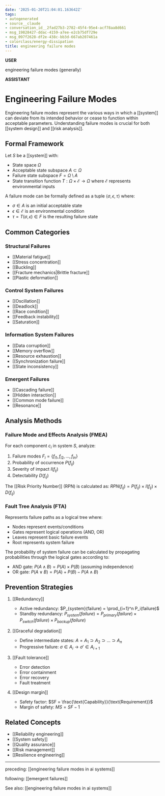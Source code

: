 ```yaml
---
date: '2025-01-20T21:04:01.163642Z'
tags:
- autogenerated
- source__claude
- conversation_id__2fad27b3-2782-45f4-95e4-acf78aa8d661
- msg_19828427-ddac-4159-a7ee-e2cb75df729e
- msg_097f2628-df2e-438c-bb3d-667ab207461a
- colorclass/energy-dissipation
title: engineering failure modes
---
```


**USER**

engineering failure modes (generally)


**ASSISTANT**

# Engineering Failure Modes

Engineering failure modes represent the various ways in which a [[system]] can deviate from its intended behavior or cease to function within acceptable parameters. Understanding failure modes is crucial for both [[system design]] and [[risk analysis]].

## Formal Framework

Let $S$ be a [[system]] with:
- State space $\Omega$
- Acceptable state subspace $A \subset \Omega$
- Failure state subspace $F = \Omega \setminus A$
- State transition function $T: \Omega \times \mathcal{E} \rightarrow \Omega$ where $\mathcal{E}$ represents environmental inputs

A failure mode can be formally defined as a tuple $\langle \sigma, \epsilon, \tau \rangle$ where:
- $\sigma \in A$ is an initial acceptable state
- $\epsilon \in \mathcal{E}$ is an environmental condition
- $\tau = T(\sigma, \epsilon) \in F$ is the resulting failure state

## Common Categories

### Structural Failures
- [[Material fatigue]]
- [[Stress concentration]]
- [[Buckling]]
- [[Fracture mechanics|Brittle fracture]]
- [[Plastic deformation]]

### Control System Failures
- [[Oscillation]]
- [[Deadlock]]
- [[Race condition]]
- [[Feedback instability]]
- [[Saturation]]

### Information System Failures
- [[Data corruption]]
- [[Memory overflow]]
- [[Resource exhaustion]]
- [[Synchronization failure]]
- [[State inconsistency]]

### Emergent Failures
- [[Cascading failure]]
- [[Hidden interaction]]
- [[Common mode failure]]
- [[Resonance]]

## Analysis Methods

### Failure Mode and Effects Analysis (FMEA)
For each component $c_i$ in system $S$, analyze:
1. Failure modes $F_i = \{f_{i1}, f_{i2}, ..., f_{in}\}$
2. Probability of occurrence $P(f_{ij})$
3. Severity of impact $I(f_{ij})$
4. Detectability $D(f_{ij})$

The [[Risk Priority Number]] (RPN) is calculated as:
$RPN(f_{ij}) = P(f_{ij}) \times I(f_{ij}) \times D(f_{ij})$

### Fault Tree Analysis (FTA)
Represents failure paths as a logical tree where:
- Nodes represent events/conditions
- Gates represent logical operations (AND, OR)
- Leaves represent basic failure events
- Root represents system failure

The probability of system failure can be calculated by propagating probabilities through the logical gates according to:
- AND gate: $P(A \land B) = P(A) \times P(B)$ (assuming independence)
- OR gate: $P(A \lor B) = P(A) + P(B) - P(A \land B)$

## Prevention Strategies

1. [[Redundancy]]
   - Active redundancy: $P_{system}(failure) = \prod_{i=1}^n P_i(failure)$
   - Standby redundancy: $P_{system}(failure) = P_{primary}(failure) \times P_{switch}(failure) \times P_{backup}(failure)$

2. [[Graceful degradation]]
   - Define intermediate states: $A = A_1 \supset A_2 \supset ... \supset A_n$
   - Progressive failure: $\sigma \in A_i \rightarrow \sigma' \in A_{i+1}$

3. [[Fault tolerance]]
   - Error detection
   - Error containment
   - Error recovery
   - Fault treatment

4. [[Design margin]]
   - Safety factor: $SF = \frac{\text{Capability}}{\text{Requirement}}$
   - Margin of safety: $MS = SF - 1$

## Related Concepts
- [[Reliability engineering]]
- [[System safety]]
- [[Quality assurance]]
- [[Risk management]]
- [[Resilience engineering]]


---

preceding: [[engineering failure modes in ai systems]]  


following: [[emergent failures]]

See also: [[engineering failure modes in ai systems]]